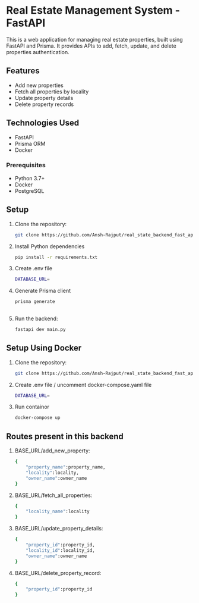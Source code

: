 # Real Estate Management System - FastAPI

This is a web application for managing real estate properties, built using FastAPI and Prisma. It provides APIs to add, fetch, update, and delete properties authentication.


## Features

- Add new properties
- Fetch all properties by locality
- Update property details
- Delete property records


<!--## Getting Started-->

## Technologies Used

- FastAPI
- Prisma ORM
- Docker

### Prerequisites

- Python 3.7+
- Docker
- PostgreSQL

## Setup

1. Clone the repository:
   ```sh
   git clone https://github.com/Ansh-Rajput/real_state_backend_fast_api

2. Install Python dependencies
   ```bash
   pip install -r requirements.txt

3. Create .env file
   ```bash 
   DATABASE_URL=
   
4. Generate Prisma client
   ```bash 
   prisma generate
  
5. Run the backend:
   ```bash
   fastapi dev main.py

## Setup Using Docker

1. Clone the repository:
   ```sh
   git clone https://github.com/Ansh-Rajput/real_state_backend_fast_api

2. Create .env file / uncomment docker-compose.yaml file
   ```bash 
   DATABASE_URL=
   

3. Run containor
   ```bash 
   docker-compose up

## Routes present in this backend


1. BASE_URL/add_new_property:
   ```sh
   {
       "property_name":property_name,
       "locality":locality,
       "owner_name":owner_name
   }
2. BASE_URL/fetch_all_properties:
   ```sh
   {
       "locality_name":locality
   }
3. BASE_URL/update_property_details:
   ```sh
   {
       "property_id":property_id,
       "locality_id":locality_id,
       "owner_name":owner_name
   }
4. BASE_URL/delete_property_record:
   ```sh
   {
       "property_id":property_id
   }

   
